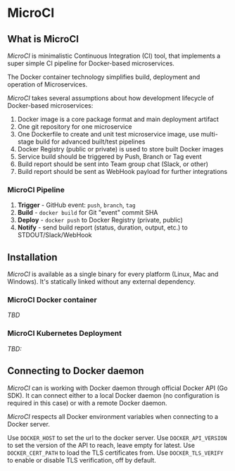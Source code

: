 # MicroCI

## What is MicroCI

*MicroCI* is minimalistic Continuous Integration (CI) tool, that implements a super simple CI pipeline for Docker-based microservices.

The Docker container technology simplifies build, deployment and operation of Microservices. 

*MicroCI* takes several assumptions about how development lifecycle of Docker-based microservices:

1. Docker image is a core package format and main deployment artifact
2. One git repository for one microservice
3. One Dockerfile to create and unit test microservice image, use multi-stage build for advanced built/test pipelines
4. Docker Registry (public or private) is used to store built Docker images
5. Service build should be triggered by Push, Branch or Tag event
6. Build report should be sent into Team group chat (Slack, or other)
7. Build report should be sent as WebHook payload for further integrations

### MicroCI Pipeline

1. **Trigger** - GitHub event: `push`, `branch`, `tag`
2. **Build** - `docker build` for Git "event" commit SHA
3. **Deploy** - `docker push` to Docker Registry (private, public)
4. **Notify** - send build report (status, duration, output, etc.) to STDOUT/Slack/WebHook

## Installation 

*MicroCI* is available as a single binary for every platform (Linux, Mac and Windows). It's statically linked without any external dependency. 

### MicroCI Docker container
*TBD*

### MicroCI Kubernetes Deployment
*TBD:*
## Connecting to Docker daemon

*MicroCI* can is working with Docker daemon through official Docker API (Go SDK). It can connect either to a local Docker daemon (no configuration is required in this case) or with a remote Docker daemon.

*MicroCI* respects all Docker environment variables when connecting to a Docker server. 

Use `DOCKER_HOST` to set the url to the docker server. Use `DOCKER_API_VERSION` to set the version of the API to reach, leave empty for latest. Use `DOCKER_CERT_PATH` to load the TLS certificates from. Use `DOCKER_TLS_VERIFY` to enable or disable TLS verification, off by default.